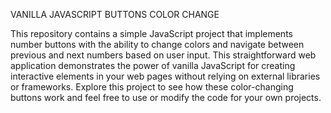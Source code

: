 
VANILLA JAVASCRIPT BUTTONS COLOR CHANGE


This repository contains a simple JavaScript project that implements number buttons with the ability to change colors and navigate between previous and next numbers based on user input. This straightforward web application demonstrates the power of vanilla JavaScript for creating interactive elements in your web pages without relying on external libraries or frameworks. Explore this project to see how these color-changing buttons work and feel free to use or modify the code for your own projects.
